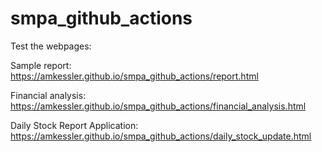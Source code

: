 # smpa_github_actions

Test the webpages:
  
  
  
  
  
Sample report:    
https://amkessler.github.io/smpa_github_actions/report.html

Financial analysis:
https://amkessler.github.io/smpa_github_actions/financial_analysis.html

Daily Stock Report Application:
https://amkessler.github.io/smpa_github_actions/daily_stock_update.html



